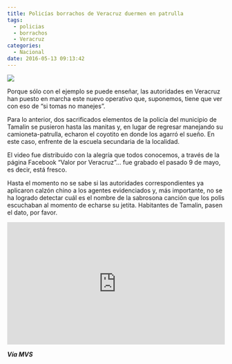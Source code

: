 ```yaml
---
title: Policías borrachos de Veracruz duermen en patrulla
tags:
  - policias
  - borrachos
  - Veracruz
categories:
  - Nacional
date: 2016-05-13 09:13:42
---
```

![](https://res.cloudinary.com/pidmx/image/upload/v1463148770/policia-borracho-veracruz_wtugdx.jpg)

Porque sólo con el ejemplo se puede enseñar, las autoridades en Veracruz han puesto en marcha este nuevo operativo que, suponemos, tiene que ver con eso de “si tomas no manejes”.

Para lo anterior, dos sacrificados elementos de la policía del municipio de Tamalin se pusieron hasta las manitas y, en lugar de regresar manejando su camioneta-patrulla, echaron el coyotito en donde los agarró el sueño. En este caso, enfrente de la escuela secundaria de la localidad.

El video fue distribuido con la alegría que todos conocemos, a través de la página Facebook “Valor por Veracruz”… fue grabado el pasado 9 de mayo, es decir, está fresco.

Hasta el momento no se sabe si las autoridades correspondientes ya aplicaron calzón chino a los agentes evidenciados y, más importante, no se ha logrado detectar cuál es el nombre de la sabrosona canción que los polis escuchaban al momento de echarse su jetita. Habitantes de Tamalin, pasen el dato, por favor.

<style>.embed-container { position: relative; padding-bottom: 56.25%; height: 0; overflow: hidden; max-width: 100%; } .embed-container iframe, .embed-container object, .embed-container embed { position: absolute; top: 0; left: 0; width: 100%; height: 100%; }</style><div class='embed-container'><iframe src='https://www.youtube.com/embed//d-D6u0nmaxU' frameborder='0' allowfullscreen></iframe></div>

***Vía MVS***
